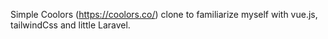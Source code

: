 Simple Coolors (https://coolors.co/) clone to familiarize myself with vue.js, tailwindCss and little Laravel.
